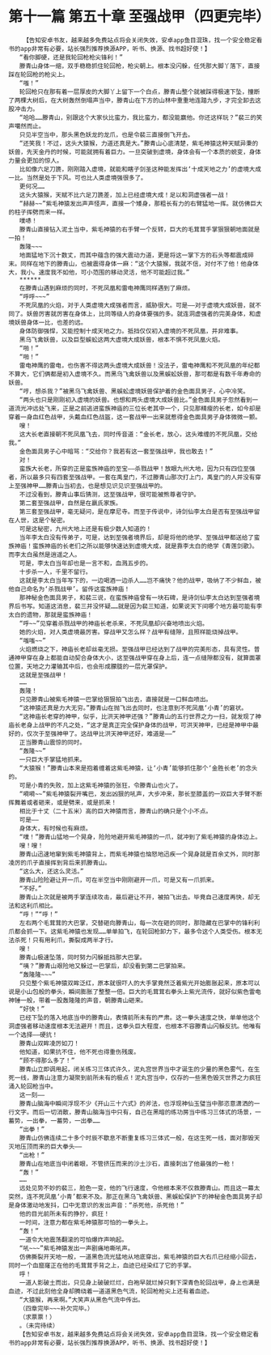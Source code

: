 # 第十一篇 第五十章 至强战甲（四更完毕）
        【告知安卓书友，越来越多免费站点将会关闭失效，安卓app鱼目混珠，找一个安全稳定看书的app非常有必要，站长强烈推荐换源APP，听书、换源、找书超好使！】
       “看你脚硬，还是我轮回枪枪尖锋利！”
       滕青山身体一缩，双手稳稳抓住轮回枪，枪尖朝上。根本没闪躲，任凭那大脚丫落下，直接踩在轮回枪的枪尖上。
       “嗤！”
       轮回枪只在那有着一层厚皮的大脚丫上留下一个白点，滕青山整个就被踩得极速下坠，撞断了两棵大树后，在大树轰然倒塌声当中，滕青山在下方的山林中重重地连踏九步，才完全卸去这股冲击力。
       “哈哈……滕青山，别跟这个大家伙比蛮力，我比蛮力，都没能赢他。你还这样玩？”裴三的笑声噶然而止。
       只见半空当中，那头黑色妖龙的龙爪，也是令裴三直接倒飞开去。
       “还笑我！不过，这头大猿猴，力道还真是大。”滕青山心底清楚，紫毛神猿这种天赋异秉的妖兽，先天金丹的时候，可能就拥有着巨力。一旦突破到虚境，身体会有一个本质的蜕变，身体力量会更加的惊人。
       比如像六足刀篪，刚刚踏入虚境，就能和瞎子剑圣这种能发挥出‘十成天地之力’的虚境大成一比。当然是处于下风。可也比人类虚境强很多了。
       更何况……
       这头大猿猴，天赋不比六足刀篪差，加上已经虚境大成！足以和洞虚强者一战！
       “赫赫~~”紫毛神猿发出声声怪声，直接一个矮身，那粗长有力的右臂猛地一挥。就仿佛巨大的柱子挥劈而来一样。
       噗哧！
       滕青山直接钻入泥土当中，紫毛神猿的右手臂一个反转，巨大的毛茸茸手掌狠狠朝地面就是一拍！
       轰隆~~~
       地面猛地下沉十数丈，而其中蕴含的强大震动力道，更是将这一掌下方的石头等都震成碎末。同样在地下的滕青山，也被震得身体一麻：“这个大猿猴，我就不信，对付不了他！他身体大，我小。速度我不如他，可小范围的移动灵活，他不可能超过我。”
       ******
       在滕青山遇到麻烦的同时，不死凤凰和雷电神鹰同样遇到了麻烦。
       “呼呼~~~”
       不死凤凰的火焰，对于人类虚境大成强者而言，威胁很大。可是——对于虚境大成妖兽，就不同了。妖兽厉害就厉害在身体上，比同等级人的身体要强的多。就连洞虚强者的完美身体，和虚境妖兽身体一比，也差的远。
       身体防御强悍，又能控制十成天地之力。抵挡仅仅初入虚境的不死凤凰，并非难事。
       黑乌飞禽妖兽，以及巨型蜈蚣这两大虚境大成妖兽，根本不惧不死凤凰火焰。
       “啪！”
       “啪！”
       雷电神鹰的雷电，也伤害不得这两头虚境大成妖兽！没法子，雷电神鹰和不死凤凰的年纪都不算大，它们俩都是初入虚境不久。而黑乌飞禽妖兽以及黑蜈蚣妖兽，那可都是有数千年寿命的妖兽。
       “哼，想杀我？”被黑乌飞禽妖兽、黑蜈蚣虚境妖兽保护着的金色面具男子，心中冷笑。
       “两头也只是刚刚初入虚境的妖兽。也想和两头虚境大成妖兽比。”金色面具男子忽然看到一道流光冲远处飞来，正是之前逃进蛮族神庙的三位长老其中一个，只见那精瘦的长老，如今却是穿着一身血红色战甲，头戴血红色战盔，这一套战甲一出来就惹得金色面具男子身体微微一颤。
       嗖！
       这大长老直接朝不死凤凰飞去，同时传音道：“金长老，放心，这头难缠的不死凤凰，交给我。”
       金色面具男子心中暗骂：“交给你？我若有这一套至强战甲，我也敢去！”
       对！
       蛮族大长老，所穿的正是蛮族神庙的至宝——杀戮战甲！放眼九州大地，因为只有四位至强者，所以最多只有四套至强战甲。一套在禹皇门，不过滕青山那次打上门，禹皇门的人并没有穿上至强神甲……滕青山当初去，也是想见识见识至强战甲的。
       不过没看到，滕青山事后猜测，这至强战甲，很可能被熊尊者守护。
       第二套至强战甲，自然是在嬴氏家族。
       第三套至强战甲，毫无疑问，是在摩尼寺。而至于传说中，诗剑仙李太白是否有至强战甲留在人世，这是个秘密。
       可是这秘密，九州大地上还是有极少数人知道的！
       当年李太白没有传弟子，可是，达到至强者境界后，却是将他的绝学、至强战甲都送给了蛮族神庙！蛮族神庙的长老们之所以能够快速达到虚境大成，就是靠李太白的绝学《青莲剑歌》。而李太白虽然是逍遥之人。
       可是，李太白当年却也是一言不和，血溅五步的。
       十步杀一人，千里不留行。
       这就是李太白当年写下的，一边喝酒一边杀人……岂不痛快？他的战甲，吸纳了不少鲜血，被他自己命名为‘杀戮战甲’。留传这蛮族神庙！
       那神秘金色面具男子，和裴三说，在蛮族神庙曾有一块石碑，是诗剑仙李太白达到至强者境界后书写。知道这消息，裴三并没怀疑……就是因为裴三知道，如果说天下间哪个地方最可能有李太白的遗物，那就是蛮族神庙！
       “呼~~”见穿着杀戮战甲的神庙长老杀来，不死凤凰却兴奋地喷出火焰。
       她的火焰，对人类虚境最厉害。穿战甲又怎么样？战甲有缝隙，且照样能烧掉战甲。
       “嗤嗤~~”
       火焰燃烧之下，神庙长老却丝毫无损。至强战甲已经达到了战甲的完美形态，具有灵性。普通神甲穿在身上都能自动契合身体大小，这至强战甲穿在身上后，连一点缝隙都没有，就算面罩位置，天地之力灌输其中后，也会形成朦胧的一层光罩保护。
       这就是至强战甲！
       ……
       轰隆！
       只见滕青山被紫毛神猿一巴掌给狠狠拍飞出去，直接就是一口鲜血喷出。
       “这神猿还真是力大无穷。”滕青山在抛飞出去同时，也注意到不死凤凰‘小青’的窘状。
       “这神庙长老穿的神甲，似乎，比洪天神甲还强？”滕青山的五行世界之力一扫，就发现了神庙长老身上战甲的不凡之处，“这才是真正完全保护身体的战甲，可洪天神甲，已经是神甲中最好的，仅次于至强神甲了。这战甲比洪天神甲还好，难道是——”
       正当滕青山震惊的同时。
       “轰隆~~”
       一只巨大手掌猛地抓来。
       “大猿猴！”滕青山本来是抱着缠着这紫毛神猿，让‘小青’能够抓住那个‘金胜长老’的念头的。
       可是小青的失败，加上这紫毛神猿的张狂，令滕青山也火了。
       “嗬嗬~~”紫毛神猿裂开嘴巴，发出凶狠的吼声，大步冲来，那长至膝盖的一双巨大手臂不断挥舞着或者砸来，或是劈来，或是抓来！
       相比于十丈（二十五米）高的巨大神猿而言，滕青山的确只是个小不点。
       可是——
       身体大，有时候也有麻烦。
       “噗！”滕青山猛地一个晃身，险险地避开紫毛神猿的一爪，就冲到了紫毛神猿的身体边上。
       嗖！嗖！
       滕青山迅速地窜到紫毛神猿背上，而紫毛神猿也恼怒地迅疾一个晃身就是百余丈外，同时那凌厉的爪子直接挥到背后来抓滕青山。
       “这么大，还这么灵活。”
       滕青山险险避让开一爪，可在半空当中刚刚避开一爪，可是又有一爪抓来。
       “不好。”
       滕青山上次就是被两手掌连续攻击，最后避让不开，被拍飞出去。毕竟自己速度再快，却无法和这利爪相比。
       “呼！”“呼！”
       左右两个毛茸茸的大巴掌，交替砸向滕青山，每一次在砸的同时，那隐藏在巴掌中的锋利利爪都会抓一下。这紫毛神猿也发现……单单拍飞，在轮回枪卸力下，最多令这个人类受伤。根本无法杀死！只有用利爪，撕裂成两半才行。
       嗖！
       滕青山极速坠落，同时努力闪躲抵挡那大巴掌。
       “咦？”滕青山艰险地又躲过一巴掌后，却没看到第二巴掌拍来。
       “轰隆隆~~~”
       只见整个紫毛神猿双眸泛红，原本就很吓人的大手掌竟然泛着紫光开始膨胀起来，原本可以说是小山包般的拳头，瞬间膨胀了整整一倍。巨大的毛茸茸右拳头上紫光流传，就好似紫色雷电神锤一般，带着一股轰隆隆的声音，朝滕青山砸来。
       “好快！”
       已经下坠的落入地底当中的滕青山，表情前所未有的严肃。这一拳头速度之快，单单他这个洞虚强者移动速度根本无法避开！而且，这拳头巨大程度，也根本不容滕青山闪躲反抗。他唯有一个选择——硬抗！
       滕青山双眸凌厉如刀！
       他知道，如果抗不住，他不死也得重伤残废。
       “顾不得那么多了！”
       滕青山立即调用起，闭关练习三体式许久，泥丸宫世界当中才诞生的少量的黑色雾气，在生死一线，滕青山注意力凝聚到前所未有的极点！泥丸宫当中，仅存的一些黑色毁灭世界之力疯狂涌入轮回枪当中。
       这一刻——
       滕青山脑海中瞬间浮现不少《开山三十六式》的斧法，也浮现神仙玉璧当中那恣意潇洒的一行文字。而后一切消散，滕青山脑海当中只有，自己在黑暗的练功房当中练习三体式的场景，一蓄势，一出拳，一蓄势，一出拳……
       “出拳！”
       滕青山仿佛连续二十多个时辰不歇息不断重复练习三体式一般，在这生死一线，面对那毁天灭地压顶而来的巨大拳头——
       “出枪！”
       滕青山在地底当中闭着眼，不管挤压而来的沙土沙石，直接刺出了他最强的一枪！
       “轰！”
       ……
       远处见势不妙的裴三，脸色一变，他的飞行速度，令他根本来不仅救滕青山。而且这一幕太突然，连不死凤凰‘小青’都来不及。那正在黑乌飞禽妖兽、黑蜈蚣保护下的神秘金色面具男子却是身体激动地发抖，口中无意识的发出声音：“杀死他，杀死他！”
       他的目光前所未有的狰狞，疯狂！
       一时间，注意力都在紫毛神猿那可怕的一拳头上。
       “轰！”
       一道令大地震荡翻滚的可怕爆炸声响起。
       “吼~~~”紫毛神猿发出一声剧痛地嘶吼声。
       仿佛撕裂开天地一般，一道黑色流光猛地从地底穿出，紫毛神猿的巨大右爪已经缩小回去，同时一个血窟窿正在他的毛茸茸手背之上，血迹已经染红了它的手掌。
       呼！
       一道人影破土而出，只见身上破破烂烂，白袍早就烂掉只剩下深青色轮回战甲，身上也满是血迹，不过此刻他全身却腾绕着一道道黑色气流，轮回枪枪尖上还有着血迹。
       “大猿猴，再来啊。”大笑声从黑色气流中传出。
       （四章完毕~~~补欠完毕。）
       （求票票！）
       。（未完待续）
       【告知安卓书友，越来越多免费站点将会关闭失效，安卓app鱼目混珠，找一个安全稳定看书的app非常有必要，站长强烈推荐换源APP，听书、换源、找书超好使！】